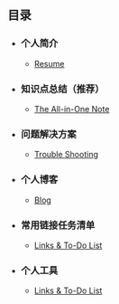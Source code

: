 ## 目录

- ### 个人简介

  - [Resume](others/introduction.md)

- ### 知识点总结（推荐）

  - [The All-in-One Note](notes/all-in-one.md)

- ### 问题解决方案

  - [Trouble Shooting](notes/troubleshooting.md)

- ### 个人博客

  - [Blog](others/blog_index.md)

- ###  常用链接任务清单

  - [Links & To-Do List](https://www.notion.so/freshchen/freshchen-ca2b15434a8444cc8ad8a66f675fd2c2)
  
- ###  个人工具

  - [Links & To-Do List](http://111.230.58.162:1994/doc.html)

